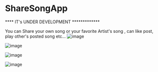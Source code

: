 # ShareSongApp
**** IT's  UNDER DEVELOPMENT *************

You can Share your own song or your favorite Artist's song , can like post, play other's posted song etc...
![image](https://github.com/user-attachments/assets/e53b0fab-d6d2-4303-9dc1-06f4fbe6848e)

![image](https://github.com/user-attachments/assets/e548fec8-b004-4a38-b245-dc3eedc2d67d)

![image](https://github.com/user-attachments/assets/02a22a35-ac1a-41e5-9f20-97a89a8badb4)

![image](https://github.com/user-attachments/assets/56bfc2a9-3ab2-4a84-8c04-93e72602c8ec)





